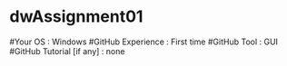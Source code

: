 # dwAssignment01
#Your OS : Windows
#GitHub Experience : First time
#GitHub Tool : GUI 
#GitHub Tutorial [if any] : none 
